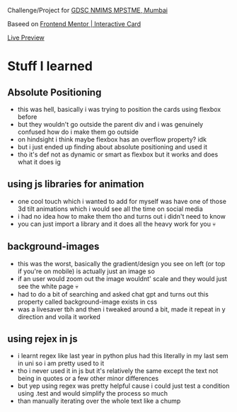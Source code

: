 
Challenge/Project for [GDSC NMIMS MPSTME, Mumbai](https://github.com/GDSC-NMIMS-MPSTME-Mumbai)

Baseed on [Frontend Mentor | Interactive Card](https://www.frontendmentor.io/challenges/interactive-card-details-form-XpS8cKZDWw)

[Live Preview](https://kratospidey.github.io/Interactve_Card/)

# Stuff I learned

## Absolute Positioning 

- this was hell, basically i was trying to position the cards using flexbox before
- but they wouldn't go outside the parent div and i was genuinely confused how do i make them go outside
- on hindsight i think maybe flexbox has an overflow property? idk 
- but i just ended up finding about absolute positioning and used it
- tho it's def not as dynamic or smart as flexbox but it works and does what it does ig 

## using js libraries for animation

- one cool touch which i wanted to add for myself was have one of those 3d tilt animations which i would see all the time on social media
- i had no idea how to make them tho and turns out i didn't need to know
- you can just import a library and it does all the heavy work for you 💀

## background-images

- this was the worst, basically the gradient/design you see on left (or top if you're on mobile) is actually just an image so 
- if an user would zoom out the image wouldnt' scale and they would just see the white page 💀
- had to do a bit of searching and asked chat gpt and turns out this property called background-image exists in css
- was a livesaver tbh and then i tweaked around a bit, made it repeat in y direction and voila it worked

## using rejex in js

- i learnt regex like last year in python plus had this literally in my last sem in uni so i am pretty used to it
- tho i never used it in js but it's relatively the same except the text not being in quotes or a few other minor differences
- but yep using regex was pretty helpful cause i could just test a condition using .test and would simplify the process so much
- than manually iterating over the whole text like a chump

